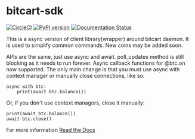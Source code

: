 # bitcart-sdk
[![CircleCI](https://circleci.com/gh/MrNaif2018/bitcart-sdk.svg?style=svg)](https://circleci.com/gh/MrNaif2018/bitcart-sdk)
[![PyPI version](https://img.shields.io/pypi/v/bitcart-async.svg)](https://pypi.python.org/pypi/bitcart-async/) 
[![Documentation Status](https://readthedocs.org/projects/bitcart-sdk/badge/?version=latest)](https://bitcart-sdk.readthedocs.io/en/latest/?badge=latest)


This is a async version of client library(wrapper) around bitcart daemon. It is used to simplify common commands. New coins may be added soon.

APIs are the same, just use async and await. poll_updates method is still blocking as it needs to run forever. 
Async callback functions for @btc.on now supported.
The only main change is that you must use async with context manager or manually close connections, like so:

```
async with btc:
    print(await btc.balance())
```

Or, if you don't use context managers, close it manually:

```
print(await btc.balance())
await btc.close()
```

For more information [Read the Docs](https://bitcart-sdk.readthedocs.io/en/latest/)
